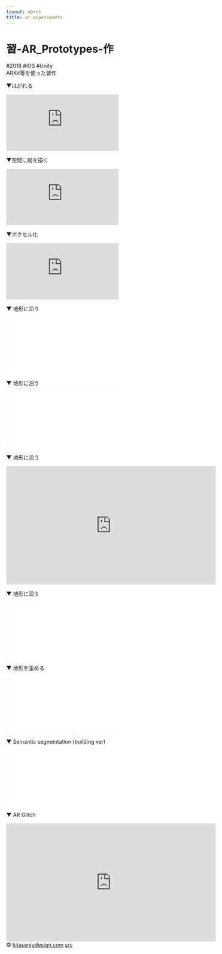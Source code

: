 ```yaml
---
layout: works
title: ar_experiments
---
```


# 習-AR_Prototypes-作

<div class="tags">#2018 #iOS #Unity</div>

<div class="description">ARKit等を使った習作</div>

▼はがれる
<div class="videoB">
<iframe src="https://www.youtube.com/embed/_T_5qWgRItQ?si=NsxA_TKk8_fegdP8" title="YouTube video player" frameborder="0" allow="accelerometer; autoplay; clipboard-write; encrypted-media; gyroscope; picture-in-picture; web-share" referrerpolicy="strict-origin-when-cross-origin" allowfullscreen></iframe>
</div>

▼空間に絵を描く
<div class="videoB">
<iframe src="https://www.youtube.com/embed/X7-xd3Csz3g?si=9CLGAjE5dfxhLWoE" title="YouTube video player" frameborder="0" allow="accelerometer; autoplay; clipboard-write; encrypted-media; gyroscope; picture-in-picture; web-share" referrerpolicy="strict-origin-when-cross-origin" allowfullscreen></iframe>
</div>


▼ボクセル化
<div class="videoB">
<iframe src="https://www.youtube.com/embed/-W8hKtByxEw?si=gz9b-mtOBTm13TZX" title="YouTube video player" frameborder="0" allow="accelerometer; autoplay; clipboard-write; encrypted-media; gyroscope; picture-in-picture; web-share" referrerpolicy="strict-origin-when-cross-origin" allowfullscreen></iframe>
</div>


▼ 地形に沿う
<div class="videoB">
<iframe src="//player.vimeo.com/video/656400594" frameborder="0" webkitAllowFullScreen mozallowfullscreen allowFullScreen></iframe>
</div>


▼ 地形に沿う
<div class="videoB">
<iframe src="//player.vimeo.com/video/424772594" frameborder="0" webkitAllowFullScreen mozallowfullscreen allowFullScreen></iframe>
</div>


▼ 地形に沿う
<div class="videoB">
<iframe width="560" height="315" src="https://www.youtube.com/embed/yXBMF6w5jpM?si=fDujJnad24QTrWjm" title="YouTube video player" frameborder="0" allow="accelerometer; autoplay; clipboard-write; encrypted-media; gyroscope; picture-in-picture; web-share" referrerpolicy="strict-origin-when-cross-origin" allowfullscreen></iframe>
</div>


▼ 地形に沿う
<div class="videoB">
<iframe src="//player.vimeo.com/video/428812958" frameborder="0" webkitAllowFullScreen mozallowfullscreen allowFullScreen></iframe>
</div>


▼ 地形を歪める
<div class="videoB">
<iframe src="//player.vimeo.com/video/417054807" frameborder="0" webkitAllowFullScreen mozallowfullscreen allowFullScreen></iframe>
</div>


▼ Semantic segmentation (building ver)
<div class="videoB">
<iframe src="//player.vimeo.com/video/656872247" frameborder="0" webkitAllowFullScreen mozallowfullscreen allowFullScreen></iframe>
</div>


▼ AR Glitch
<iframe width="560" height="315" src="https://www.youtube.com/embed/5_JG5W1iq_8?si=M_a6RznZy7eBoW_s" title="YouTube video player" frameborder="0" allow="accelerometer; autoplay; clipboard-write; encrypted-media; gyroscope; picture-in-picture; web-share" referrerpolicy="strict-origin-when-cross-origin" allowfullscreen></iframe>



<div class="footer">
  &copy; <a href="https://kitasenjudesign.com">kitasenjudesign.com</a>
  <a href="https://github.com/kitasenjudesign/kitasenjudesign.github.io/tree/master/ar/experiment">src</a>
</div>
